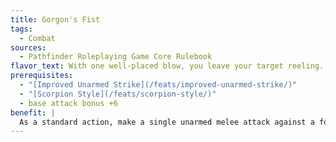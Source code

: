 ```yaml
---
title: Gorgon's Fist
tags:
  - Combat
sources:
  - Pathfinder Roleplaying Game Core Rulebook
flavor_text: With one well-placed blow, you leave your target reeling.
prerequisites:
  - "[Improved Unarmed Strike](/feats/improved-unarmed-strike/)"
  - "[Scorpion Style](/feats/scorpion-style/)"
  - base attack bonus +6
benefit: |
  As a standard action, make a single unarmed melee attack against a foe whose speed is reduced (such as from [Scorpion Style](/feats/scorpion-style/)). If the attack hits, you deal damage normally and the target is staggered until the end of your next turn unless it makes a Fortitude saving throw (DC 10 + 1/2 your character level + your Wis modifier). This feat has no effect on targets that are staggered.
---
```


